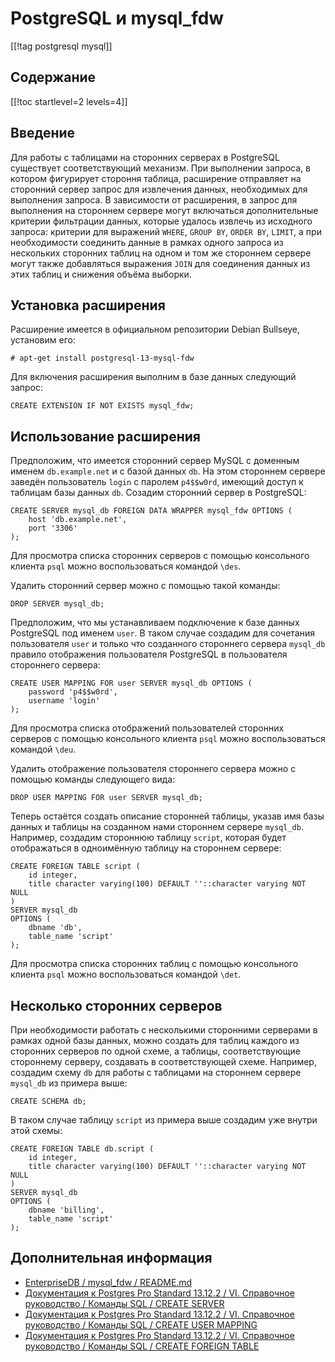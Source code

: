 PostgreSQL и mysql_fdw
======================

[[!tag postgresql mysql]]

Содержание
----------

[[!toc startlevel=2 levels=4]]

Введение
--------

Для работы с таблицами на сторонних серверах в PostgreSQL существует соответствующий механизм. При выполнении запроса, в котором фигурирует стороння таблица, расширение отправляет на сторонний сервер запрос для извлечения данных, необходимых для выполнения запроса. В зависимости от расширения, в запрос для выполнения на стороннем сервере могут включаться дополнительные критерии фильтрации данных, которые удалось извлечь из исходного запроса: критерии для выражений `WHERE`, `GROUP BY`, `ORDER BY`, `LIMIT`, а при необходимости соединить данные в рамках одного запроса из нескольких сторонних таблиц на одном и том же стороннем сервере могут также добавляться выражения `JOIN` для соединения данных из этих таблиц и снижения объёма выборки.

Установка расширения
--------------------

Расширение имеется в официальном репозитории Debian Bullseye, установим его:

    # apt-get install postgresql-13-mysql-fdw

Для включения расширения выполним в базе данных следующий запрос:

    CREATE EXTENSION IF NOT EXISTS mysql_fdw;

Использование расширения
------------------------

Предположим, что имеется сторонний сервер MySQL с доменным именем `db.example.net` и с базой данных `db`. На этом стороннем сервере заведён пользователь `login` с паролем `p4$$w0rd`, имеющий доступ к таблицам базы данных `db`. Созадим сторонний сервер в PostgreSQL:

    CREATE SERVER mysql_db FOREIGN DATA WRAPPER mysql_fdw OPTIONS (
        host 'db.example.net',
        port '3306'
    );

Для просмотра списка сторонних серверов с помощью консольного клиента `psql` можно воспользоваться командой `\des`.

Удалить сторонний сервер можно с помощью такой команды:

    DROP SERVER mysql_db;

Предположим, что мы устанавливаем подключение к базе данных PostgreSQL под именем `user`. В таком случае создадим для сочетания пользователя `user` и только что созданного стороннего сервера `mysql_db` правило отображения пользователя PostgreSQL в пользователя стороннего сервера:

    CREATE USER MAPPING FOR user SERVER mysql_db OPTIONS (
        password 'p4$$w0rd',
        username 'login'
    );

Для просмотра списка отображений пользователей сторонних серверов с помощью консольного клиента `psql` можно воспользоваться командой `\deu`.

Удалить отображение пользователя стороннего сервера можно с помощью команды следующего вида:

    DROP USER MAPPING FOR user SERVER mysql_db;

Теперь остаётся создать описание сторонней таблицы, указав имя базы данных и таблицы на созданном нами стороннем сервере `mysql_db`. Например, создадим стороннюю таблицу `script`, которая будет отображаться в одноимённую таблицу на стороннем сервере:

    CREATE FOREIGN TABLE script (
        id integer,
        title character varying(100) DEFAULT ''::character varying NOT NULL
    )
    SERVER mysql_db
    OPTIONS (
        dbname 'db',
        table_name 'script'
    );

Для просмотра списка сторонних таблиц с помощью консольного клиента `psql` можно воспользоваться командой `\det`.

Несколько сторонних серверов
----------------------------

При необходимости работать с несколькими сторонними серверами в рамках одной базы данных, можно создать для таблиц каждого из сторонних серверов по одной схеме, а таблицы, соответствующие стороннему серверу, создавать в соответствующей схеме. Например, создадим схему `db` для работы с таблицами на стороннем сервере `mysql_db` из примера выше:

    CREATE SCHEMA db;

В таком случае таблицу `script` из примера выше создадим уже внутри этой схемы:

    CREATE FOREIGN TABLE db.script (
        id integer,
        title character varying(100) DEFAULT ''::character varying NOT NULL
    )
    SERVER mysql_db
    OPTIONS (
        dbname 'billing',
        table_name 'script'
    );

Дополнительная информация
-------------------------

* [EnterpriseDB / mysql_fdw / README.md](https://github.com/EnterpriseDB/mysql_fdw#readme)
* [Документация к Postgres Pro Standard 13.12.2 / VI. Справочное руководство / Команды SQL / CREATE SERVER](https://postgrespro.ru/docs/postgrespro/13/sql-createserver)
* [Документация к Postgres Pro Standard 13.12.2 / VI. Справочное руководство / Команды SQL / CREATE USER MAPPING](https://postgrespro.ru/docs/postgrespro/13/sql-createusermapping)
* [Документация к Postgres Pro Standard 13.12.2 / VI. Справочное руководство / Команды SQL / CREATE FOREIGN TABLE](https://postgrespro.ru/docs/postgrespro/13/sql-createforeigntable)
